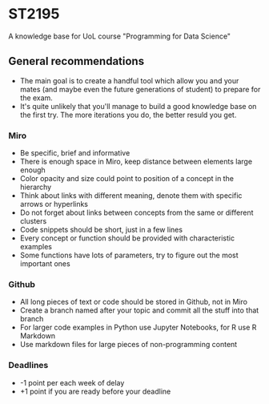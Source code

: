 # ST2195
A knowledge base for UoL course "Programming for Data Science"

## General recommendations

* The main goal is to create a handful tool which allow you and your mates (and maybe even the future generations of student) to prepare for the exam.
* It's quite unlikely that you'll manage to build a good knowledge base on the first try. The more iterations you do, the better resuld you get.

### Miro

* Be specific, brief and informative
* There is enough space in Miro, keep distance between elements large enough
* Color opacity and size could point to position of a concept in the hierarchy
* Think about links with different meaning, denote them with specific arrows or hyperlinks
* Do not forget about links between concepts from the same or different clusters
* Code snippets should be short, just in a few lines
* Every concept or function should be provided with characteristic examples
* Some functions have lots of parameters, try to figure out the most important ones

### Github

* All long pieces of text or code should be stored in Github, not in Miro
* Create a branch named after your topic and commit all the stuff into that branch
* For larger code examples in Python use Jupyter Notebooks, for R use R Markdown
* Use markdown files for large pieces of non-programming content

### Deadlines

* -1 point per each week of delay
* +1 point if you are ready before your deadline
